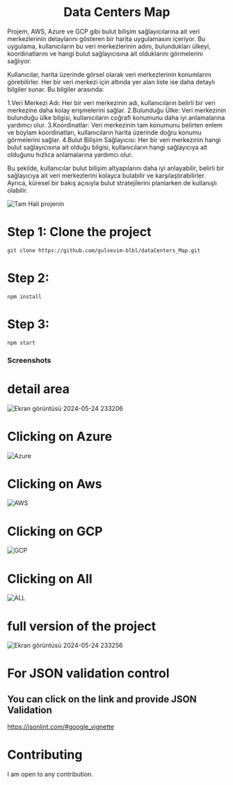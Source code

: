 <h1 align="center"> Data Centers Map </h1>

Projem, AWS, Azure ve GCP gibi bulut bilişim sağlayıcılarına ait veri merkezlerinin detaylarını gösteren bir harita uygulamasını içeriyor. Bu uygulama, kullanıcıların bu veri merkezlerinin adını, bulundukları ülkeyi, koordinatlarını ve hangi bulut sağlayıcısına ait olduklarını görmelerini sağlıyor.

Kullanıcılar, harita üzerinde görsel olarak veri merkezlerinin konumlarını görebilirler. Her bir veri merkezi için altında yer alan liste ise daha detaylı bilgiler sunar. Bu bilgiler arasında:

   1.Veri Merkezi Adı: Her bir veri merkezinin adı, kullanıcıların belirli bir veri merkezine daha kolay erişmelerini sağlar.
   2.Bulunduğu Ülke: Veri merkezinin bulunduğu ülke bilgisi, kullanıcıların coğrafi konumunu daha iyi anlamalarına yardımcı olur.
   3.Koordinatlar: Veri merkezinin tam konumunu belirten enlem ve boylam koordinatları, kullanıcıların harita üzerinde doğru konumu görmelerini sağlar.
   4.Bulut Bilişim Sağlayıcısı: Her bir veri merkezinin hangi bulut sağlayıcısına ait olduğu bilgisi, kullanıcıların hangi sağlayıcıya ait olduğunu hızlıca anlamalarına yardımcı olur.
   
Bu şekilde, kullanıcılar bulut bilişim altyapılarını daha iyi anlayabilir, belirli bir sağlayıcıya ait veri merkezlerini kolayca bulabilir ve karşılaştırabilirler. Ayrıca, küresel bir bakış açısıyla bulut stratejilerini planlarken de kullanışlı olabilir.

![Tam Hali projenin](https://github.com/gulsevim-blbl/dataCenters_Map/assets/73358343/2b64b1f9-9c08-4c3c-972b-fec1984e6438)

# Step 1: Clone the project #

```
git clone https://github.com/gulsevim-blbl/dataCenters_Map.git
```

# Step 2: # 

```
npm install
```

# Step 3: #

```
npm start
```

### Screenshots

# detail area #
![Ekran görüntüsü 2024-05-24 233206](https://github.com/gulsevim-blbl/dataCenters_Map/assets/73358343/da7f9dd9-74bc-4c05-af8f-4707c5e8227c)
# Clicking on Azure #
![Azure](https://github.com/gulsevim-blbl/dataCenters_Map/assets/73358343/b2b2ce45-558f-4ff6-9f6e-b157c52773ad)
# Clicking on Aws #
![AWS](https://github.com/gulsevim-blbl/dataCenters_Map/assets/73358343/e12ad413-3af0-4b69-8a07-b4e1fefcd8d4)
# Clicking on GCP #
![GCP](https://github.com/gulsevim-blbl/dataCenters_Map/assets/73358343/eaebc06b-83bf-46ac-8f2d-4c94bd151465)
# Clicking on All #
![ALL](https://github.com/gulsevim-blbl/dataCenters_Map/assets/73358343/6cdb0cab-6b3f-4631-a099-ba5487fd9f8b)
# full version of the project #
![Ekran görüntüsü 2024-05-24 233256](https://github.com/gulsevim-blbl/dataCenters_Map/assets/73358343/3bd3d85e-f06b-4d99-b3d8-f59e81943591)

# For JSON validation control #
## You can click on the link and provide JSON Validation
https://jsonlint.com/#google_vignette

# Contributing #
I am open to any contribution.
